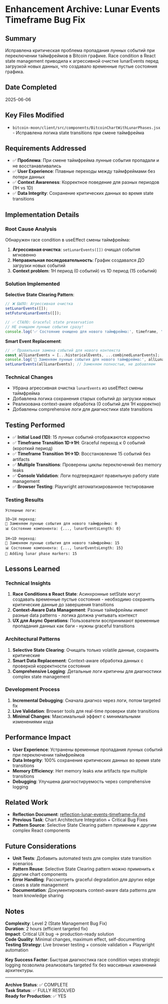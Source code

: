 # Enhancement Archive: Lunar Events Timeframe Bug Fix

## Summary
Исправлена критическая проблема пропадания лунных событий при переключении таймфреймов в Bitcoin графике. Race condition в React state management приводила к агрессивной очистке lunarEvents перед загрузкой новых данных, что создавало временные пустые состояния графика.

## Date Completed
2025-06-06

## Key Files Modified
- `bitcoin-moon/client/src/components/BitcoinChartWithLunarPhases.jsx` - Исправлена логика state transitions при смене таймфрейма

## Requirements Addressed
- ✅ **Проблема**: При смене таймфрейма лунные события пропадали и не восстанавливались
- ✅ **User Experience**: Плавные переходы между таймфреймами без потери данных  
- ✅ **Context Awareness**: Корректное поведение для разных периодов (1H vs 1D)
- ✅ **Data Integrity**: Сохранение критических данных во время state transitions

## Implementation Details

### Root Cause Analysis
Обнаружен race condition в useEffect смены таймфрейма:
1. **Агрессивная очистка**: `setLunarEvents([])` очищал события мгновенно
2. **Неправильная последовательность**: График создавался ДО загрузки новых событий  
3. **Context problem**: 1H период (0 событий) vs 1D период (15 событий)

### Solution Implemented
**Selective State Clearing Pattern**:
```javascript
// ❌ БЫЛО: Агрессивная очистка
setLunarEvents([]);
setFutureLunarEvents([]);

// ✅ СТАЛО: Graceful state preservation
// НЕ очищаем лунные события сразу!
console.log('✅ Состояние очищено для нового таймфрейма:', timeframe, '(лунные события сохранены)');
```

**Smart Event Replacement**:
```javascript
// ✅ Правильная замена событий для нового контекста
const allLunarEvents = [...historicalEvents, ...combinedLunarEvents];
console.log('🌟 Заменяем лунные события для нового таймфрейма:', allLunarEvents.length);
setLunarEvents(allLunarEvents); // Заменяем полностью, не добавляем
```

### Technical Changes
- Убрана агрессивная очистка `lunarEvents` из useEffect смены таймфрейма
- Добавлена логика сохранения старых событий до загрузки новых
- Реализована context-aware обработка (0 событий для 1H корректно)
- Добавлены comprehensive логи для диагностики state transitions

## Testing Performed
- ✅ **Initial Load (1D)**: 15 лунных событий отображаются корректно
- ✅ **Timeframe Transition 1D→1H**: Graceful переход к 0 событий (короткий период)
- ✅ **Timeframe Transition 1H→1D**: Восстановление 15 событий без artifacts
- ✅ **Multiple Transitions**: Проверены циклы переключений без memory leaks
- ✅ **Console Validation**: Логи подтверждают правильную работу state management
- ✅ **Browser Testing**: Playwright автоматизированное тестирование

### Testing Results
```
Успешные логи:

1D→1H переход:
🌟 Заменяем лунные события для нового таймфрейма: 0
📊 Состояние компонента: {..., lunarEventsLength: 0}

1H→1D переход:  
🌟 Заменяем лунные события для нового таймфрейма: 15
📊 Состояние компонента: {..., lunarEventsLength: 15}
🌙 Adding lunar phase markers: 15
```

## Lessons Learned

### Technical Insights
1. **Race Conditions в React State**: Асинхронные setState могут создавать временные пустые состояния - необходимо сохранять критические данные до завершения transitions
2. **Context-Aware Data Management**: Разные таймфреймы имеют разные data patterns - логика должна учитывать контекст
3. **UX для Async Operations**: Пользователи воспринимают временные пропадания данных как баги - нужны graceful transitions

### Architectural Patterns
1. **Selective State Clearing**: Очищать только volatile данные, сохранять критические
2. **Smart Data Replacement**: Context-aware обработка данных с проверкой корректности состояния
3. **Comprehensive Logging**: Детальные логи критичны для диагностики complex state management

### Development Process
1. **Incremental Debugging**: Сначала диагноз через логи, потом targeted fix
2. **Live Validation**: Browser tools для real-time проверки state transitions  
3. **Minimal Changes**: Максимальный эффект с минимальными изменениями кода

## Performance Impact
- **User Experience**: Устранены временные пропадания лунных событий при переключении таймфреймов
- **Data Integrity**: 100% сохранение критических данных во время state transitions
- **Memory Efficiency**: Нет memory leaks или artifacts при multiple transitions
- **Debugging**: Улучшена диагностируемость через comprehensive logging

## Related Work
- **Reflection Document**: [reflection-lunar-events-timeframe-fix.md](.cursor/memory-bank/reflection/reflection-lunar-events-timeframe-fix.md)
- **Previous Task**: Chart Architecture Integration + Critical Bug Fixes
- **Pattern Source**: Selective State Clearing pattern применим к другим complex React components

## Future Considerations
- **Unit Tests**: Добавить automated tests для complex state transition scenarios
- **Pattern Reuse**: Selective State Clearing pattern можно применить к другим chart components
- **Error Handling**: Рассмотреть graceful degradation для других edge cases в state management
- **Documentation**: Документировать context-aware data patterns для team knowledge sharing

## Notes
**Complexity**: Level 2 (State Management Bug Fix)  
**Duration**: 2 hours (efficient targeted fix)  
**Impact**: Critical UX bug → production-ready solution  
**Code Quality**: Minimal changes, maximum effect, self-documenting  
**Testing Strategy**: Live browser testing + console validation + Playwright automation  

**Key Success Factor**: Быстрая диагностика race condition через strategic logging позволила реализовать targeted fix без массивных изменений архитектуры.

---

**Archive Status**: ✅ COMPLETE  
**Task Status**: ✅ FULLY RESOLVED  
**Ready for Production**: ✅ YES 